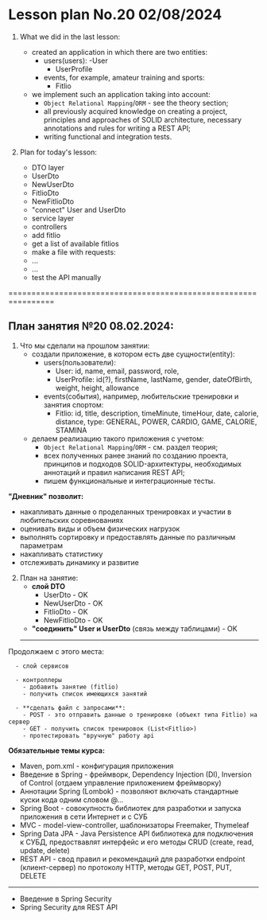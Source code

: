 # Lesson plan No.20 02/08/2024

1. What we did in the last lesson:
    - created an application in which there are two entities:
        - users(users):
          -User
            - UserProfile
        - events, for example, amateur training and sports:
            - Fitlio
    - we implement such an application taking into account:
        - `Object Relational Mapping`/`ORM` - see the theory section;
        - all previously acquired knowledge on creating a project, principles and approaches of SOLID architecture, necessary annotations and rules for writing a REST API;
        - writing functional and integration tests.

2. Plan for today's lesson:
   - DTO layer
   - UserDto
   - NewUserDto
   - FitlioDto
   - NewFitlioDto
   - "connect" User and UserDto
   - service layer
   - controllers
   - add fitlio
   - get a list of available fitlios
   - make a file with requests:
   - ...
   - ...
   - test the API manually


================================================================

## План занятия №20 08.02.2024:

1. Что мы сделали на прошлом занятии:
    - создали приложение, в котором есть две сущности(entity):
      - users(пользователи):
        - User: id, name, email, password, role, 
        - UserProfile: id(?), firstName, lastName, gender, dateOfBirth, weight, height, allowance
      - events(события), например, любительские тренировки и занятия спортом:
        - Fitlio: id, title, description, timeMinute, timeHour, date, calorie, distance, type: GENERAL, POWER, CARDIO, GAME, CALORIE, STAMINA
    - делаем реализацию такого приложения с учетом:
        - `Object Relational Mapping`/`ORM` - см. раздел теория;
        - всех полученных ранее знаний по созданию проекта, принципов и подходов SOLID-архитектуры, необходимых аннотаций и правил написания REST API;
        - пишем функциональные и интеграционные тесты.
      
**"Дневник" позволит:**
* накапливать данные о проделанных тренировках и участии в любительских соревнованиях
* оценивать виды и объем физических нагрузок
* выполнять сортировку и предоставлять данные по различным параметрам
* накапливать статистику
* отслеживать динамику и развитие

2. План на занятие:
      - **слой DTO**
        - UserDto - OK
        - NewUserDto - OK
        - FitlioDto - OK
        - NewFitlioDto - OK 
      - **"соединить" User и UserDto** (связь между таблицами) - OK
   ------------------------------------------------------------
Продолжаем с этого места:

      - слой сервисов
   
      - контроллеры
        - добавить занятие (fitlio)
        - получить список имеющихся занятий
        
      - **сделать файл с запросами**:
        - POST - это отправить данные о тренировке (объект типа Fitlio) на сервер
        - GET - получить список тренировок (List<Fitlio>)
        - протестировать "вручную" работу api


**Обязательные темы курса:**
* Maven, pom.xml - конфигурация приложения
* Введение в Spring - фреймворк, Dependency Injection (DI), Inversion of Control (отдаем управление приложением фреймворку)
* Аннотации Spring (Lombok) - позволяют включать стандартные куски кода одним словом @...
* Spring Boot - cовокупность библиотек для разработки и запуска приложения в сети Интернет и с СУБ  
* MVC - model-view-controller, шаблонизаторы Freemaker, Thymeleaf
* Spring Data JPA - Java Persistence API библиотека для подключения к СУБД, предоствавлят интерфейс и его методы CRUD (create, read, update, delete)
* REST API - свод правил и рекомендаций для разработки endpoint (клиент-сервер) по протоколу HTTP, методы GET, POST, PUT, DELETE
--------------------------------
* Введение в Spring Security
* Spring Security для REST API


    







